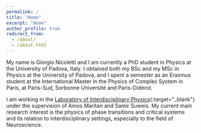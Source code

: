 ```yaml
---
permalink: /
title: "Home"
excerpt: "Home"
author_profile: true
redirect_from:
  - /about/
  - /about.html
---
```


My name is Giorgio Nicoletti and I am currently a PhD student in Physics at the University of Padova, Italy. I obtained both my BSc and my MSc in Physics at the University of Padova, and I spent a semester as an Erasmus student at the International Master in the Physics of Complex System in Paris, at Paris-Sud, Sorbonne Université and Paris-Diderot.

 I am working in the [Laboratory of Interdisciplinary Physics](https://liphlab.com/){:target="_blank"}<!--_--> under the supervision of Amos Maritan and Samir Suweis. My current main research interest is the physics of phase transitions and critical systems and its relation to interdisciplinary settings, especially to the field of Neuroscience.
